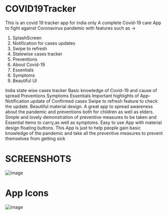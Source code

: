 # COVID19Tracker
This is an covid 19 tracker app for india only A complete Covid-19 care App to fight against Coronavirus pandemic with features such as -> 
1. SplashScreen
2. Notification for cases updates
3. Swipe to refresh
4. Statewise cases tracker
5. Preventions
6. About Covid-19
7. Essentials
8. Symptoms
9. Beautiful UI

India state wise cases tracker Basic knowledge of Covid-19 and cause of spread Preventions Symptoms Essentials Important highlights of App- Notification update of Confirmed cases Swipe to refresh feature to check the update. Beautiful material design. A great app to spread awareness about the pandemic and preventions both for children as well as elders. Simple and lovely demonstration of preventive measures to be taken and Essential items to carry,as well as symptoms. Easy to use App with material design floating buttons. This App is just to help people gain basic knowledge of the pandemic and take all the preventive measures to prevent themselves from getting sick

# SCREENSHOTS
![image](https://user-images.githubusercontent.com/47060506/110212973-fb9c9e80-7ec3-11eb-83b1-0437d8c6d710.png)

# App Icons
![image](https://user-images.githubusercontent.com/47060506/110213044-5afaae80-7ec4-11eb-8ee2-bf6c64c1b1f0.png)



